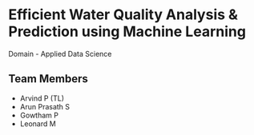 
# Efficient Water Quality Analysis & Prediction using Machine Learning

Domain - Applied Data Science



## Team Members

- Arvind P (TL)
- Arun Prasath S
- Gowtham P
- Leonard M
